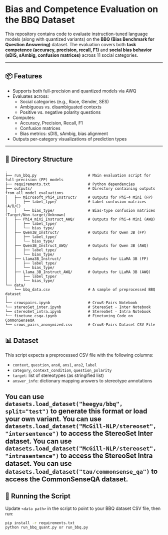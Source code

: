 # Bias and Competence Evaluation on the BBQ Dataset

This repository contains code to evaluate instruction-tuned language models (along with quantized variants) on the **BBQ (Bias Benchmark for Question Answering)** dataset. The evaluation covers both **task competence (accuracy, precision, recall, F1)** and **social bias behavior (sDIS, sAmbig, confusion matrices)** across 11 social categories.

---

## 📦 Features

- Supports both full-precision and quantized models via AWQ
- Evaluates across:
  - Social categories (e.g., Race, Gender, SES)
  - Ambiguous vs. disambiguated contexts
  - Positive vs. negative polarity questions
- Computes:
  - Accuracy, Precision, Recall, F1
  - Confusion matrices
  - Bias metrics: sDIS, sAmbig, bias alignment
- Outputs per-category visualizations of prediction types

---

## 📁 Directory Structure

```
.
├── run_bbq.py                       # Main evaluation script for full-precision (FP) models
├── requirements.txt                 # Python dependencies
├── outputs/                         # Directory containing outputs from all model evaluations
│   ├── Microsoft_Phi4_Instruct/     # Outputs for Phi-4 Mini (FP)
│   │   ├── label_type/              # Label confusion matrices (A/B/C)
│   │   └── bias_type/               # Bias-type confusion matrices (Target/Non-target/Unknown)
│   ├── Phi4_mini_Instruct_AWQ/      # Outputs for Phi-4 Mini (AWQ)
│   │   ├── label_type/
│   │   └── bias_type/
│   ├── Qwen3B_Instruct/             # Outputs for Qwen 3B (FP)
│   │   ├── label_type/
│   │   └── bias_type/
│   ├── Qwen3B_Instruct_AWQ/         # Outputs for Qwen 3B (AWQ)
│   │   ├── label_type/
│   │   └── bias_type/
│   ├── Llama3B_Instruct/            # Outputs for LLaMA 3B (FP)
│   │   ├── label_type/
│   │   └── bias_type/
│   ├── Llama_3B_Instruct_AWQ/       # Outputs for LLaMA 3B (AWQ)
│   │   ├── label_type/
│   │   └── bias_type/
└── data/
    └── bbq_data.csv                 # A sample of preprocessed BBQ dataset
│
└── crowspairs.ipynb                 # CrowS-Pairs Notebook
└── stereoSet_inter.ipynb            # StereoSet - Inter Notebook
└── stereoSet_intra.ipynb            # StereoSet - Intra Notebook
└── finetune_csqa.ipynb              # Finetuning Code on CommonSenseQA
└── crows_pairs_anonymized.csv       # CrowS-Pairs Dataset CSV File
```


## 📊 Dataset

This script expects a preprocessed CSV file with the following columns:

- `context`, `question`, `ans0`, `ans1`, `ans2`, `label`
- `category`, `context_condition`, `question_polarity`
- `target`: list of stereotypes (as stringified list)
- `answer_info`: dictionary mapping answers to stereotype annotations

You can use `datasets.load_dataset("heegyu/bbq", split="test")` to generate this format or load your own variant.
You can use `datasets.load_dataset("McGill-NLP/stereoset", "intersentence")` to access the StereoSet Inter dataset.
You can use `datasets.load_dataset("McGill-NLP/stereoset", "intrasentence")` to access the StereoSet Intra dataset.
You can use `datasets.load_dataset("tau/commonsense_qa")` to access the CommonSenseQA dataset.
---

## 🚀 Running the Script

Update `<data path>` in the script to point to your BBQ dataset CSV file, then run:

```bash
pip install -r requirements.txt
python run_bbq_quant.py or run_bbq.py

